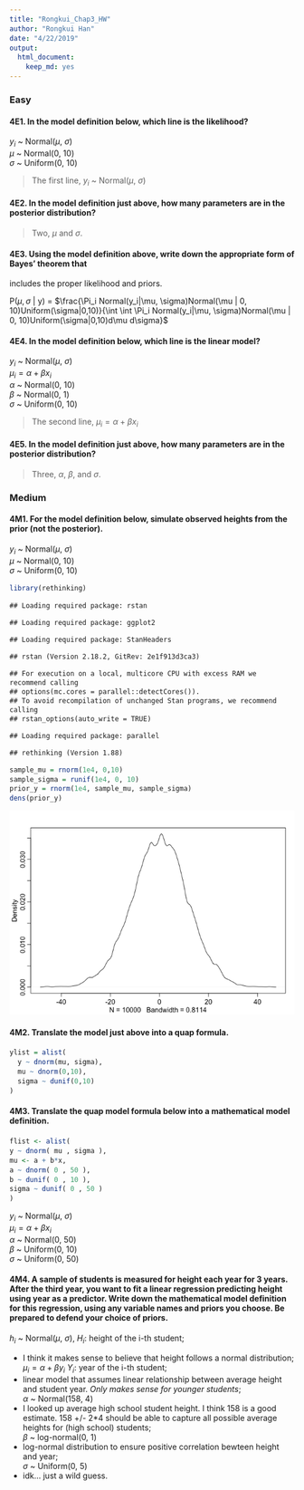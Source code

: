 ```yaml
---
title: "Rongkui_Chap3_HW"
author: "Rongkui Han"
date: "4/22/2019"
output: 
  html_document: 
    keep_md: yes
---
```

### Easy   

#### 4E1. In the model definition below, which line is the likelihood?   
$y_i$ ~ Normal($\mu$, $\sigma$)   
$\mu$ ~ Normal(0, 10)     
$\sigma$ ~ Uniform(0, 10)     

> The first line, $y_i$ ~ Normal($\mu$, $\sigma$)   

#### 4E2. In the model definition just above, how many parameters are in the posterior distribution?   

> Two, $\mu$ and $\sigma$.

#### 4E3. Using the model definition above, write down the appropriate form of Bayes’ theorem that
includes the proper likelihood and priors.    

P($\mu, \sigma$ | y) = $\frac{\Pi_i Normal(y_i|\mu, \sigma)Normal(\mu | 0, 10)Uniform(\sigma|0,10)}{\int \int \Pi_i Normal(y_i|\mu, \sigma)Normal(\mu | 0, 10)Uniform(\sigma|0,10)d\mu d\sigma}$

#### 4E4. In the model definition below, which line is the linear model?
$y_i$ ~ Normal($\mu$, $\sigma$)      
$\mu_i = \alpha + \beta x_i$   
$\alpha$ ~ Normal(0, 10)   
$\beta$ ~ Normal(0, 1)     
$\sigma$ ~ Uniform(0, 10)     

> The second line, $\mu_i = \alpha + \beta x_i$     

#### 4E5. In the model definition just above, how many parameters are in the posterior distribution?    

> Three, $\alpha$, $\beta$, and $\sigma$.    

### Medium    
#### 4M1. For the model definition below, simulate observed heights from the prior (not the posterior).      
$y_i$ ~ Normal($\mu$, $\sigma$)    
$\mu$ ~ Normal(0, 10)      
$\sigma$ ~ Uniform(0, 10)     


```r
library(rethinking)
```

```
## Loading required package: rstan
```

```
## Loading required package: ggplot2
```

```
## Loading required package: StanHeaders
```

```
## rstan (Version 2.18.2, GitRev: 2e1f913d3ca3)
```

```
## For execution on a local, multicore CPU with excess RAM we recommend calling
## options(mc.cores = parallel::detectCores()).
## To avoid recompilation of unchanged Stan programs, we recommend calling
## rstan_options(auto_write = TRUE)
```

```
## Loading required package: parallel
```

```
## rethinking (Version 1.88)
```

```r
sample_mu = rnorm(1e4, 0,10)
sample_sigma = runif(1e4, 0, 10)
prior_y = rnorm(1e4, sample_mu, sample_sigma)
dens(prior_y)
```

![](Rongkui_Chap4_HW_files/figure-html/unnamed-chunk-1-1.png)<!-- -->

#### 4M2. Translate the model just above into a quap formula.      

```r
ylist = alist(
  y ~ dnorm(mu, sigma), 
  mu ~ dnorm(0,10),
  sigma ~ dunif(0,10)
)
```

#### 4M3. Translate the quap model formula below into a mathematical model definition.    

```r
flist <- alist(
y ~ dnorm( mu , sigma ),
mu <- a + b*x,
a ~ dnorm( 0 , 50 ),
b ~ dunif( 0 , 10 ),
sigma ~ dunif( 0 , 50 )
)
```

$y_i$ ~ Normal($\mu$, $\sigma$)      
$\mu_i = \alpha + \beta x_i$   
$\alpha$ ~ Normal(0, 50)   
$\beta$ ~ Uniform(0, 10)      
$\sigma$ ~ Uniform(0, 50)   

#### 4M4. A sample of students is measured for height each year for 3 years. After the third year, you want to fit a linear regression predicting height using year as a predictor. Write down the mathematical model definition for this regression, using any variable names and priors you choose. Be prepared to defend your choice of priors.

$h_i$ ~ Normal($\mu$, $\sigma$), $H_i$: height of the i-th student;      
- I think it makes sense to believe that height follows a normal distribution;   
$\mu_i = \alpha + \beta y_i$ $Y_i$: year of the i-th student;   
- linear model that assumes linear relationship between average height and student year. *Only makes sense for younger students*;   
$\alpha$ ~ Normal(158, 4)   
- I looked up average high school student height. I think 158 is a good estimate. 158 +/- 2*4 should be able to capture all possible average heights for (high school) students;    
$\beta$ ~ log-normal(0, 1)     
- log-normal distribution to ensure positive correlation bewteen height and year;   
$\sigma$ ~ Uniform(0, 5)     
- idk... just a wild guess.  


